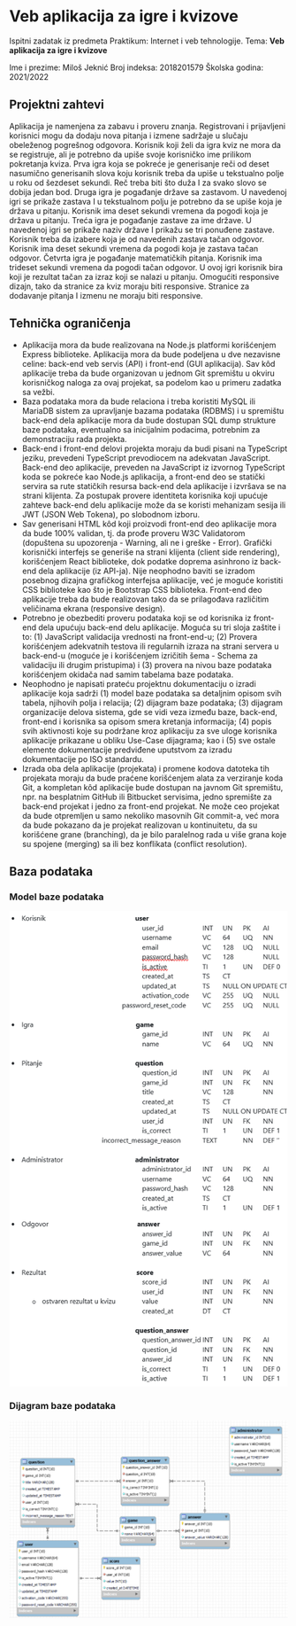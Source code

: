 # Veb aplikacija za igre i kvizove

Ispitni zadatak iz predmeta Praktikum: Internet i veb tehnologije. Tema: **Veb aplikacija za igre i kvizove**

Ime i prezime: Miloš Jeknić
Broj indeksa: 2018201579
Školska godina: 2021/2022

## Projektni zahtevi

Aplikacija je namenjena za zabavu i proveru znanja. Registrovani i prijavljeni korisnici mogu da dodaju nova pitanja i izmene sadržaje u slučaju obeleženog pogrešnog odgovora. Korisnik koji želi da igra kviz ne mora da se registruje, ali je potrebno da upiše svoje korisničko ime prilikom pokretanja kviza. Prva igra koja se pokreće je generisanje reči od deset nasumično generisanih slova koju korisnik treba da upiše u tekstualno polje u roku od šezdeset sekundi. Reč treba biti što duža I za svako slovo se dobija jedan bod. Druga igra je pogađanje države sa zastavom. U navedenoj igri se prikaže zastava I u tekstualnom polju je potrebno da se upiše koja je država u pitanju. Korisnik ima deset sekundi vremena da pogodi koja je država u pitanju. Treća igra je pogađanje zastave za ime države. U navedenoj igri se prikaže naziv države I prikažu se tri ponuđene zastave. Korisnik treba da izabere koja je od navedenih zastava tačan odgovor. Korisnik ima deset sekundi vremena da pogodi koja je zastava tačan odgovor. Četvrta igra je pogađanje matematičkih pitanja. Korisnik ima trideset sekundi vremena da pogodi tačan odgovor. U ovoj igri korisnik bira koji je rezultat tačan za izraz koji se nalazi u pitanju. Omogućiti responsive dizajn, tako da stranice za kviz moraju biti responsive. Stranice za dodavanje pitanja I izmenu ne moraju biti responsive.

## Tehnička ograničenja

- Aplikacija mora da bude realizovana na Node.js platformi korišćenjem Express biblioteke. Aplikacija mora da bude podeljena u dve nezavisne celine: back-end veb servis (API) i front-end (GUI aplikacija). Sav kôd aplikacije treba da bude organizovan u jednom Git spremištu u okviru korisničkog naloga za ovaj projekat, sa podelom kao u primeru zadatka sa vežbi.
- Baza podataka mora da bude relaciona i treba koristiti MySQL ili MariaDB sistem za upravljanje bazama podataka (RDBMS) i u spremištu back-end dela aplikacije mora da bude dostupan SQL dump strukture baze podataka, eventualno sa inicijalnim podacima, potrebnim za demonstraciju rada projekta.
- Back-end i front-end delovi projekta moraju da budi pisani na TypeScript jeziku, prevedeni TypeScript prevodiocem na adekvatan JavaScript. Back-end deo aplikacije, preveden na JavaScript iz izvornog TypeScript koda se pokreće kao Node.js aplikacija, a front-end deo se statički servira sa rute statičkih resursa back-end dela aplikacije i izvršava se na strani klijenta. Za postupak provere identiteta korisnika koji upućuje zahteve back-end delu aplikacije može da se koristi mehanizam sesija ili JWT (JSON Web Tokena), po slobodnom izboru.
- Sav generisani HTML kôd koji proizvodi front-end deo aplikacije mora da bude 100% validan, tj. da prođe proveru W3C Validatorom (dopuštena su upozorenja - Warning, ali ne i greške - Error). Grafički korisnički interfejs se generiše na strani klijenta (client side rendering), korišćenjem React biblioteke, dok podatke doprema asinhrono iz back-end dela aplikacije (iz API-ja). Nije neophodno baviti se izradom posebnog dizajna grafičkog interfejsa aplikacije, već je moguće koristiti CSS biblioteke kao što je Bootstrap CSS biblioteka. Front-end deo aplikacije treba da bude realizovan tako da se prilagođava različitim veličinama ekrana (responsive design).
- Potrebno je obezbediti proveru podataka koji se od korisnika iz front-end dela upućuju back-end delu aplikacije. Moguća su tri sloja zaštite i to: (1) JavaScript validacija vrednosti na front-end-u; (2) Provera korišćenjem adekvatnih testova ili regularnih izraza na strani servera u back-end-u (moguće je i korišćenjem izričitih šema - Schema za validaciju ili drugim pristupima) i (3) provera na nivou baze podataka korišćenjem okidača nad samim tabelama baze podataka.
- Neophodno je napisati prateću projektnu dokumentaciju o izradi aplikacije koja sadrži (1) model baze podataka sa detaljnim opisom svih tabela, njihovih polja i relacija; (2) dijagram baze podataka; (3) dijagram organizacije delova sistema, gde se vidi veza između baze, back-end, front-end i korisnika sa opisom smera kretanja informacija; (4) popis svih aktivnosti koje su podržane kroz aplikaciju za sve uloge korisnika aplikacije prikazane u obliku Use-Case dijagrama; kao i (5) sve ostale elemente dokumentacije predviđene uputstvom za izradu dokumentacije po ISO standardu.
- Izrada oba dela aplikacije (projekata) i promene kodova datoteka tih projekata moraju da bude praćene korišćenjem alata za verziranje koda Git, a kompletan kôd aplikacije bude dostupan na javnom Git spremištu, npr. na besplatnim GitHub ili Bitbucket servisima, jedno spremište za back-end projekat i jedno za front-end projekat. Ne može ceo projekat da bude otpremljen u samo nekoliko masovnih Git commit-a, već mora da bude pokazano da je projekat realizovan u kontinuitetu, da su korišćene grane (branching), da je bilo paralelnog rada u više grana koje su spojene (merging) sa ili bez konflikata (conflict resolution).

## Baza podataka

### Model baze podataka

![Polja i atributi u bazi](./documentation-img/database_fields.png)

### Dijagram baze podataka

![Dijagram baze](./documentation-img/diagram.png)
